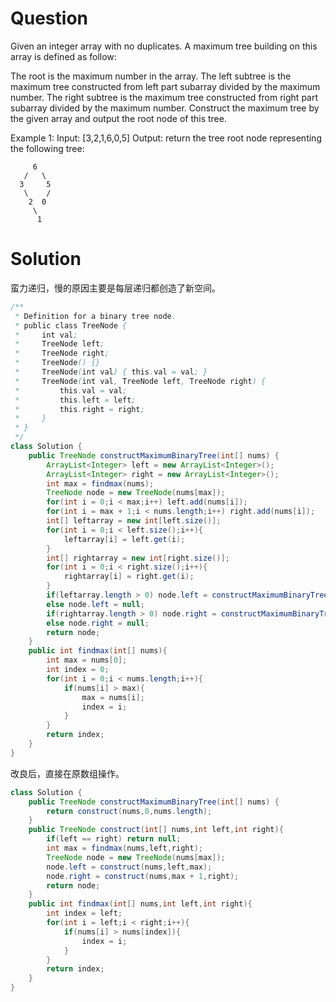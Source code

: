 # Question
Given an integer array with no duplicates. A maximum tree building on this array is defined as follow:

The root is the maximum number in the array.
The left subtree is the maximum tree constructed from left part subarray divided by the maximum number.
The right subtree is the maximum tree constructed from right part subarray divided by the maximum number.
Construct the maximum tree by the given array and output the root node of this tree.

Example 1:
Input: [3,2,1,6,0,5]
Output: return the tree root node representing the following tree:

         6
       /   \
      3     5
       \    / 
        2  0   
         \
          1
# Solution
蛮力递归，慢的原因主要是每层递归都创造了新空间。
```java
/**
 * Definition for a binary tree node.
 * public class TreeNode {
 *     int val;
 *     TreeNode left;
 *     TreeNode right;
 *     TreeNode() {}
 *     TreeNode(int val) { this.val = val; }
 *     TreeNode(int val, TreeNode left, TreeNode right) {
 *         this.val = val;
 *         this.left = left;
 *         this.right = right;
 *     }
 * }
 */
class Solution {
    public TreeNode constructMaximumBinaryTree(int[] nums) {
        ArrayList<Integer> left = new ArrayList<Integer>();
        ArrayList<Integer> right = new ArrayList<Integer>();
        int max = findmax(nums);
        TreeNode node = new TreeNode(nums[max]);        
        for(int i = 0;i < max;i++) left.add(nums[i]);
        for(int i = max + 1;i < nums.length;i++) right.add(nums[i]);      
        int[] leftarray = new int[left.size()];
        for(int i = 0;i < left.size();i++){
            leftarray[i] = left.get(i);
        }
        int[] rightarray = new int[right.size()];
        for(int i = 0;i < right.size();i++){
            rightarray[i] = right.get(i);
        }
        if(leftarray.length > 0) node.left = constructMaximumBinaryTree(leftarray);
        else node.left = null;
        if(rightarray.length > 0) node.right = constructMaximumBinaryTree(rightarray);
        else node.right = null;
        return node;
    }
    public int findmax(int[] nums){
        int max = nums[0];
        int index = 0;
        for(int i = 0;i < nums.length;i++){
            if(nums[i] > max){
                max = nums[i];
                index = i;
            }
        }
        return index;
    }
}
```
改良后，直接在原数组操作。
```java
class Solution {
    public TreeNode constructMaximumBinaryTree(int[] nums) {
        return construct(nums,0,nums.length);
    }
    public TreeNode construct(int[] nums,int left,int right){
        if(left == right) return null;
        int max = findmax(nums,left,right);
        TreeNode node = new TreeNode(nums[max]);        
        node.left = construct(nums,left,max);
        node.right = construct(nums,max + 1,right);
        return node;
    }
    public int findmax(int[] nums,int left,int right){
        int index = left;
        for(int i = left;i < right;i++){
            if(nums[i] > nums[index]){
                index = i;
            }
        }
        return index;
    }
}
```